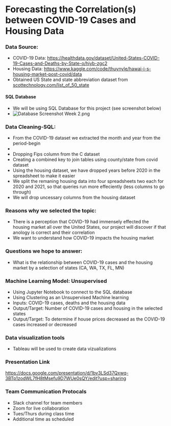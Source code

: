 # Forecasting the Correlation(s) between COVID-19 Cases and Housing Data

### Data Source:
- COVID-19 Data: https://healthdata.gov/dataset/United-States-COVID-19-Cases-and-Deaths-by-State-o/hiyb-zgc2
- Housing Data: https://www.kaggle.com/code/thuynyle/hawai-i-s-housing-market-post-covid/data
- Obtained US State and state abbreviation dataset from [scottechnology.com/list_of_50_state](https://scottontechnology.com/alphabetical-50-us-states-abbreviations-list/)


#### SQL Database
- We will be using SQL Database for this project (see screenshot below)
- ![Database Screenshot Week 2.png](https://github.com/ajmotylinski/Data_Viz_Final_Project/blob/main/Resources/COVID_%26_HOUSING_DATABASE.png)

### Data Cleaning-SQL:
-  From the COVID-19 dataset we extracted the month and year from the period-begin
- 
- Dropping Fips column from the C dataset
- Creating a combined key to join tables using county/state from covid dataset
- Using the housing dataset, we have dropped years before 2020 in the spreadsheet to make it easier
- We split the remaning housing data into four spreadsheets two each for 2020 and 2021, so that queries run more effeciently (less columns to go through)
- We will drop uncessary columns from the housing dataset

### Reasons why we selected the topic:
 -  There is a perception that COVID-19 had immensely effected the housing market all over the United States, our project will discover if that anology is correct and their correlation
 -  We want to understand how COVID-19 impacts the housing market
 
### Questions we hope to answer:
- What is the relationship between COVID-19 cases and the housing market by a selection of states (CA, WA, TX, FL, MN) 

### Machine Learning Model: Unsupervised 
- Using Jupyter Notebook to connect to the SQL database
- Using Clustering as an Unsupervised Machine learning
- Inputs: COVID-19 cases, deaths and the housing data
- Output/Target: Number of COVID-19 cases and housing in the selected states
- Output/Target: To determine if house prices decreased as the COVID-19 cases increased or decreased

### Data visualization tools
- Tableau will be used to create data vizualizations

### Presentation Link
https://docs.google.com/presentation/d/1bv3LSd37Qxwq-3BTp1zodWL7fH8tMsefu9D7WUe0sQY/edit?usp=sharing

### Team Communication Protocals
- Slack channel for team members
- Zoom for live collaboration
- Tues/Thurs during class time
- Additional time as scheduled

